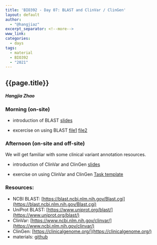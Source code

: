 ```yaml
---
title: 'BIO392 - Day 07: BLAST and ClinVar / ClinGen'
layout: default
author:
  - "@hangjiaz"
excerpt_separator: <!--more-->
www_link:
categories:
  - days
tags:
  - material
  - BIO392
  - "2021"
---
```


## {{page.title}}
##### Hangjia Zhao

### Morning (on-site)

* introduction of BLAST [slides](/UZH-BIO392/course-material/2021/2021-09-30-day-07/2021-09-30-BIO392-blast.pdf)

* excercise on using BLAST [file1](/UZH-BIO392/course-material/2021/2021-09-30-day-07/unknown_nucleotide.fa)  [file2](/UZH-BIO392/course-material/2021/2021-09-30-day-07/unknown_protein.fa) 


### Afternoon (on-site and off-site)

We will get familiar with some clinical variant annotation resources.

* introduction of ClinVar and ClinGen [slides](/UZH-BIO392/course-material/2021/2021-09-30-day-07/2021-09-30-BIO392-clinvar_clingen.pdf)

* exercise on using ClinVar and ClinGen [Task template](/UZH-BIO392/course-material/2021/2021-09-30-day-07/task-template.md)


<!--more-->

### Resources:

* NCBI BLAST: [https://blast.ncbi.nlm.nih.gov/Blast.cgi](https://blast.ncbi.nlm.nih.gov/Blast.cgi)
* UniProt BLAST: [https://www.uniprot.org/blast/](https://www.uniprot.org/blast/)
* ClinVar: [https://www.ncbi.nlm.nih.gov/clinvar/](https://www.ncbi.nlm.nih.gov/clinvar/)
* ClinGen: [https://clinicalgenome.org/](https://clinicalgenome.org/)
* materials: [github](https://github.com/compbiozurich/UZH-BIO392/tree/master/course-material/2021/2021-09-30-day-07)
